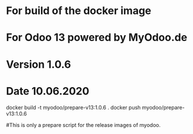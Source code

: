 # For build of the docker image
# For Odoo 13 powered by MyOdoo.de
# Version 1.0.6
# Date 10.06.2020
docker build -t myodoo/prepare-v13:1.0.6 .
docker push myodoo/prepare-v13:1.0.6

#This is only a prepare script for the release images of myodoo.
